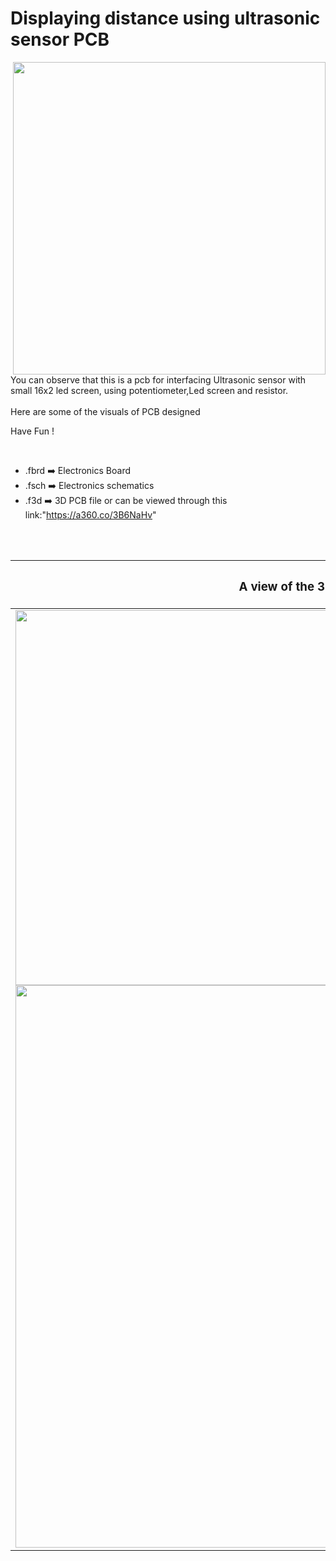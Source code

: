 




<h1>Displaying distance using ultrasonic sensor PCB</h1>

<div>
   <img width=500 align=right src="https://github.com/Curovearth/Dive-into-Electronics/blob/main/PCB%20Designs/26-Displaying%20distance%20using%20ultrasonic%20sensor/ultrasonic_pcb%20v1.png"/>
   <p>You can observe that this is a pcb for interfacing Ultrasonic sensor with small 16x2 led screen, using potentiometer,Led screen and resistor.
     <br><br>Here are some of the visuals of PCB designed<br>
        
   Have Fun !
  </p>
<br>

   - .fbrd ➡️ Electronics Board
   - .fsch ➡️ Electronics schematics
   - .f3d  ➡️ 3D PCB file or can be viewed through this link:"https://a360.co/3B6NaHv"
   
<br> <br>  
<div align=center>
   
| <h3>A view of the 3D file</h2> | <h3>Schematic Diagram for PCB</h3> |      
| --- | --- |
| <img width=600 align=center src="https://github.com/Curovearth/Dive-into-Electronics/blob/main/PCB%20Designs/26-Displaying%20distance%20using%20ultrasonic%20sensor/img1.png"/><br><img width=900 align=center src="https://github.com/Curovearth/Dive-into-Electronics/blob/main/PCB%20Designs/26-Displaying%20distance%20using%20ultrasonic%20sensor/img2.png"/> |    <img width="700" src="https://github.com/Curovearth/Dive-into-Electronics/blob/main/PCB%20Designs/26-Displaying%20distance%20using%20ultrasonic%20sensor/schematics.png"> | 
 
</div>

 





